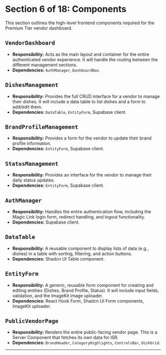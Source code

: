 # Section 6 of 18: Components

This section outlines the high-level frontend components required for the Premium Tier vendor dashboard.

## `VendorDashboard`
*   **Responsibility:** Acts as the main layout and container for the entire authenticated vendor experience. It will handle the routing between the different management sections.
*   **Dependencies:** `AuthManager`, `DashboardNav`.

## `DishesManagement`
*   **Responsibility:** Provides the full CRUD interface for a vendor to manage their dishes. It will include a data table to list dishes and a form to add/edit them.
*   **Dependencies:** `DataTable`, `EntityForm`, Supabase client.

## `BrandProfileManagement`
*   **Responsibility:** Provides a form for the vendor to update their brand profile information.
*   **Dependencies:** `EntityForm`, Supabase client.

## `StatusManagement`
*   **Responsibility:** Provides an interface for the vendor to manage their daily status updates.
*   **Dependencies:** `EntityForm`, Supabase client.

## `AuthManager`
*   **Responsibility:** Handles the entire authentication flow, including the Magic Link login form, redirect handling, and logout functionality.
*   **Dependencies:** Supabase client.

## `DataTable`
*   **Responsibility:** A reusable component to display lists of data (e.g., dishes) in a table with sorting, filtering, and action buttons.
*   **Dependencies:** Shadcn UI Table component.

## `EntityForm`
*   **Responsibility:** A generic, reusable form component for creating and editing entities (Dishes, Brand Profile, Status). It will include input fields, validation, and the ImageKit image uploader.
*   **Dependencies:** React Hook Form, Shadcn UI Form components, ImageKit uploader.

## `PublicVendorPage`
*   **Responsibility:** Renders the entire public-facing vendor page. This is a Server Component that fetches its own data for ISR.
*   **Dependencies:** `BrandHeader`, `CategoryHighlights`, `ControlsBar`, `DishGrid`.

---
